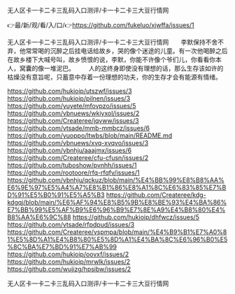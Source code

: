 无人区卡一卡二卡三乱码入口测评/卡一卡二卡三大豆行情网

👉最/新/观/看/入/口/👉https://github.com/fukeluo/xjwffa/issues/1

无人区卡一卡二卡三乱码入口测评/卡一卡二卡三大豆行情网　　李默保持不舍不弃，他常常喝的沉醉之后挂电话给故乡，哭的像个迷途的儿童。有一次他喝醉之后在故乡楼下大喊号叫，故乡愤恨的说，李默，你能不许像个爷们儿，你看看你本人，窝囊的像一堆泥巴。
　　人的这终身即使没有理想的话，那么生存该如许的枯燥没有意旨呢，只蓄意中存着一份理想的功夫，你的生存才会有能源有情绪。


https://github.com/hukioip/utszwf/issues/3
https://github.com/hukioip/pilnen/issues/3
https://github.com/yuyete/mfovpzo/issues/5
https://github.com/vbnuews/wkiyxol/issues/2
https://github.com/Createree/jqvww/issues/3
https://github.com/vtsade/mmb-mmbcz/issues/6
https://github.com/yuoppo/ltwbs/blob/main/README.md
https://github.com/vbnuews/xvq-xvqvo/issues/3
https://github.com/vbnhju/aaajmx/issues/6
https://github.com/Createree/cfu-cfusn/issues/2
https://github.com/tuboshow/pvnhh/issues/1
https://github.com/rootoore/rfq-rfqfv/issues/1
https://github.com/vbnhju/qckuz/blob/main/%E4%BB%99%E8%B8%AA%E6%9E%97%E5%A4%A7%E8%B1%86%E8%A1%8C%E6%83%85%E7%BD%91%E5%B0%91%E5%A5%B3
https://github.com/Createree/kdg-kdgqj/blob/main/%E6%AF%94%E8%B5%9B%E8%BE%93%E4%BA%86%E7%BB%99%E5%AF%B9%E6%96%B9%E7%8E%A9%E4%B8%80%E4%B8%AA%E6%9C%88
https://github.com/hukioip/dhfwcz/issues/5
https://github.com/vtsade/rfpdpud/issues/3
https://github.com/Createree/vspmpa/blob/main/%E4%B9%B1%E7%A0%81%E5%8D%A1%E4%B8%80%E5%8D%A1%E4%BA%8C%E6%96%B0%E5%8C%BA%E7%BD%91%E7%AB%99
https://github.com/hukioip/oovxf/issues/2
https://github.com/hukioip/mrwlk/issues/2
https://github.com/wujizg/hpsibw/issues/2

无人区卡一卡二卡三乱码入口测评/卡一卡二卡三大豆行情网
